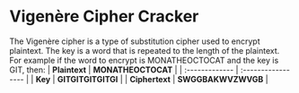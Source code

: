 # Vigenère Cipher Cracker

The Vigenère cipher is a type of substitution cipher used to encrypt plaintext. The key is a word that is repeated to the length of the plaintext. For example if the word to encrypt is MONATHEOCTOCAT and the key is GIT, then:
| **Plaintext**  | **MONATHEOCTOCAT** |
| :------------- | :----------------- |
| **Key**        | **GITGITGITGITGI** |
| **Ciphertext** | **SWGGBAKWVZWVGB** |
